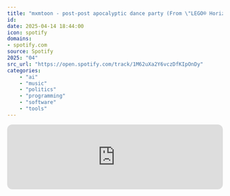```yaml
---
title: "mxmtoon - post-post apocalyptic dance party (From \"LEGO® Horizon Adventures™\")"
id: 
date: 2025-04-14 18:44:00
icon: spotify
domains:
- spotify.com
source: Spotify
2025: "04"
src_url: "https://open.spotify.com/track/1M62uXa2Y6vczDfKIpOnDy"
categories:
    - "ai"
    - "music"
    - "politics"
    - "programming"
    - "software"
    - "tools"
---
```

<iframe style="border-radius: 12px" width="100%" height="152" title="Spotify Embed: post-post apocalyptic dance party (From &quot;LEGO® Horizon Adventures™&quot;)" frameborder="0" allowfullscreen allow="autoplay; clipboard-write; encrypted-media; fullscreen; picture-in-picture" loading="lazy" src="https://open.spotify.com/embed/track/1M62uXa2Y6vczDfKIpOnDy?utm_source=oembed"></iframe>
